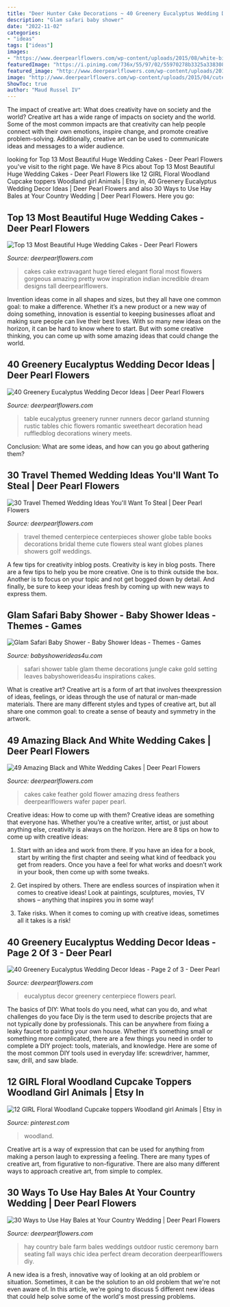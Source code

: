 ```yaml
---
title: "Deer Hunter Cake Decorations ~ 40 Greenery Eucalyptus Wedding Decor Ideas"
description: "Glam safari baby shower"
date: "2022-11-02"
categories:
- "ideas"
tags: ["ideas"]
images:
- "https://www.deerpearlflowers.com/wp-content/uploads/2015/08/white-big-wedding-cake-with-white-and-yellow-flowers.jpg"
featuredImage: "https://i.pinimg.com/736x/55/97/02/55970278b3325a338308e82d2aa36959.jpg"
featured_image: "http://www.deerpearlflowers.com/wp-content/uploads/2015/04/cute-centerpiece-with-books-globes-and-planes.jpg"
image: "http://www.deerpearlflowers.com/wp-content/uploads/2015/04/cute-centerpiece-with-books-globes-and-planes.jpg"
ShowToc: true
author: "Maud Russel IV"
---
```



The impact of creative art: What does creativity have on society and the world?
Creative art has a wide range of impacts on society and the world. Some of the most common impacts are that creativity can help people connect with their own emotions, inspire change, and promote creative problem-solving. Additionally, creative art can be used to communicate ideas and messages to a wider audience.

	

		
looking for Top 13 Most Beautiful Huge Wedding Cakes - Deer Pearl Flowers you've visit to the right page. We have 8 Pics about Top 13 Most Beautiful Huge Wedding Cakes - Deer Pearl Flowers like 12 GIRL Floral Woodland Cupcake toppers Woodland girl Animals | Etsy in, 40 Greenery Eucalyptus Wedding Decor Ideas | Deer Pearl Flowers and also 30 Ways to Use Hay Bales at Your Country Wedding | Deer Pearl Flowers. Here you go:
		
    
## Top 13 Most Beautiful Huge Wedding Cakes - Deer Pearl Flowers

<img loading=lazy src="https://www.deerpearlflowers.com/wp-content/uploads/2015/08/white-big-wedding-cake-with-white-and-yellow-flowers.jpg" onerror="this.onerror=null;this.src='https://tse1.mm.bing.net/th?id=OIP.j8_6UO6MLD0Sd3fB_gM2LAHaLG&amp;pid=15.1';" alt="Top 13 Most Beautiful Huge Wedding Cakes - Deer Pearl Flowers">

_Source: deerpearlflowers.com_

>cakes cake extravagant huge tiered elegant floral most flowers gorgeous amazing pretty wow inspiration indian incredible dream designs tall deerpearlflowers. 

	

Invention ideas come in all shapes and sizes, but they all have one common goal: to make a difference. Whether it’s a new product or a new way of doing something, innovation is essential to keeping businesses afloat and making sure people can live their best lives. With so many new ideas on the horizon, it can be hard to know where to start. But with some creative thinking, you can come up with some amazing ideas that could change the world.

    
## 40 Greenery Eucalyptus Wedding Decor Ideas | Deer Pearl Flowers

<img loading=lazy src="http://www.deerpearlflowers.com/wp-content/uploads/2016/12/rustic-green-eucalyptus-wedding-runner.jpg" onerror="this.onerror=null;this.src='https://tse4.mm.bing.net/th?id=OIP.dydpxFDtnAZxC4c43ZUByQHaLH&amp;pid=15.1';" alt="40 Greenery Eucalyptus Wedding Decor Ideas | Deer Pearl Flowers">

_Source: deerpearlflowers.com_

>table eucalyptus greenery runner runners decor garland stunning rustic tables chic flowers romantic sweetheart decoration head ruffledblog decorations winery meets. 

	

Conclusion: What are some ideas, and how can you go about gathering them?
 

    
## 30 Travel Themed Wedding Ideas You&#039;ll Want To Steal | Deer Pearl Flowers

<img loading=lazy src="http://www.deerpearlflowers.com/wp-content/uploads/2015/04/cute-centerpiece-with-books-globes-and-planes.jpg" onerror="this.onerror=null;this.src='https://tse2.mm.bing.net/th?id=OIP.QoFEq_QljfrftPa5DBhNNQHaLC&amp;pid=15.1';" alt="30 Travel Themed Wedding Ideas You&#039;ll Want To Steal | Deer Pearl Flowers">

_Source: deerpearlflowers.com_

>travel themed centerpiece centerpieces shower globe table books decorations bridal theme cute flowers steal want globes planes showers golf weddings. 

	

A few tips for creativity inblog posts.
Creativity is key in blog posts. There are a few tips to help you be more creative. One is to think outside the box. Another is to focus on your topic and not get bogged down by detail. And finally, be sure to keep your ideas fresh by coming up with new ways to express them.

    
## Glam Safari Baby Shower - Baby Shower Ideas - Themes - Games

<img loading=lazy src="https://babyshowerideas4u.com/wp-content/uploads/2019/02/safari-leaves-table-setting-600x800.jpg" onerror="this.onerror=null;this.src='https://tse1.mm.bing.net/th?id=OIP.VRWQZyn0wAdpwCVBkBVBDAHaJ4&amp;pid=15.1';" alt="Glam Safari Baby Shower - Baby Shower Ideas - Themes - Games">

_Source: babyshowerideas4u.com_

>safari shower table glam theme decorations jungle cake gold setting leaves babyshowerideas4u inspirations cakes. 

	

What is creative art?
Creative art is a form of art that involves theexpression of ideas, feelings, or ideas through the use of natural or man-made materials. There are many different styles and types of creative art, but all share one common goal: to create a sense of beauty and symmetry in the artwork.

    
## 49 Amazing Black And White Wedding Cakes | Deer Pearl Flowers

<img loading=lazy src="http://www.deerpearlflowers.com/wp-content/uploads/2015/05/cute-white-and-black-feather-wedding-dress-with-gold-flower.jpg" onerror="this.onerror=null;this.src='https://tse2.mm.bing.net/th?id=OIP.82pT-otQuCpn_rB8iyAzYAHaLH&amp;pid=15.1';" alt="49 Amazing Black and White Wedding Cakes | Deer Pearl Flowers">

_Source: deerpearlflowers.com_

>cakes cake feather gold flower amazing dress feathers deerpearlflowers wafer paper pearl. 

	

Creative ideas: How to come up with them?
Creative ideas are something that everyone has. Whether you’re a creative writer, artist, or just about anything else, creativity is always on the horizon. Here are 8 tips on how to come up with creative ideas:
1. Start with an idea and work from there. If you have an idea for a book, start by writing the first chapter and seeing what kind of feedback you get from readers. Once you have a feel for what works and doesn’t work in your book, then come up with some tweaks.

2. Get inspired by others. There are endless sources of inspiration when it comes to creative ideas! Look at paintings, sculptures, movies, TV shows – anything that inspires you in some way!

3. Take risks. When it comes to coming up with creative ideas, sometimes all it takes is a risk!

    
## 40 Greenery Eucalyptus Wedding Decor Ideas - Page 2 Of 3 - Deer Pearl

<img loading=lazy src="http://www.deerpearlflowers.com/wp-content/uploads/2016/12/eucalyptus-green-wedding-centerpiece.jpg" onerror="this.onerror=null;this.src='https://tse4.mm.bing.net/th?id=OIP.on1tFLx9G8Mtmsv-zO61qwHaLH&amp;pid=15.1';" alt="40 Greenery Eucalyptus Wedding Decor Ideas - Page 2 of 3 - Deer Pearl">

_Source: deerpearlflowers.com_

>eucalyptus decor greenery centerpiece flowers pearl. 

	

The basics of DIY: What tools do you need, what can you do, and what challenges do you face
Diy is the term used to describe projects that are not typically done by professionals. This can be anywhere from fixing a leaky faucet to painting your own house. Whether it’s something small or something more complicated, there are a few things you need in order to complete a DIY project: tools, materials, and knowledge. Here are some of the most common DIY tools used in everyday life: screwdriver, hammer, saw, drill, and saw blade.

    
## 12 GIRL Floral Woodland Cupcake Toppers Woodland Girl Animals | Etsy In

<img loading=lazy src="https://i.pinimg.com/736x/55/97/02/55970278b3325a338308e82d2aa36959.jpg" onerror="this.onerror=null;this.src='https://tse2.mm.bing.net/th?id=OIP.0v_l1ycI5XI6RR9mGL9A4wHaKX&amp;pid=15.1';" alt="12 GIRL Floral Woodland Cupcake toppers Woodland girl Animals | Etsy in">

_Source: pinterest.com_

>woodland. 

	

Creative art is a way of expression that can be used for anything from making a person laugh to expressing a feeling. There are many types of creative art, from figurative to non-figurative. There are also many different ways to approach creative art, from simple to complex.

    
## 30 Ways To Use Hay Bales At Your Country Wedding | Deer Pearl Flowers

<img loading=lazy src="http://www.deerpearlflowers.com/wp-content/uploads/2015/06/Hay-Bale-Seating-for-Outdoor-Country-Wedding.jpg" onerror="this.onerror=null;this.src='https://tse3.mm.bing.net/th?id=OIP.ocNm0VVvxds8uRmE5pUFFwHaLI&amp;pid=15.1';" alt="30 Ways to Use Hay Bales at Your Country Wedding | Deer Pearl Flowers">

_Source: deerpearlflowers.com_

>hay country bale farm bales weddings outdoor rustic ceremony barn seating fall ways chic idea perfect dream decoration deerpearlflowers diy. 

	

A new idea is a fresh, innovative way of looking at an old problem or situation. Sometimes, it can be the solution to an old problem that we're not even aware of. In this article, we're going to discuss 5 different new ideas that could help solve some of the world's most pressing problems.

